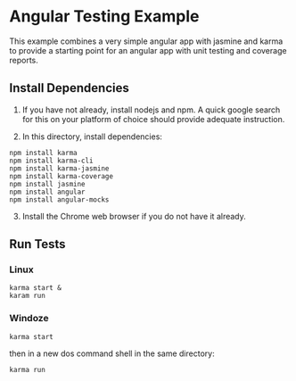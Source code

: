 # Angular Testing Example

This example combines a very simple angular app with jasmine and karma to
provide a starting point for an angular app with unit testing and coverage reports.

## Install Dependencies
1. If you have not already, install nodejs and npm.  A quick google search for this on your platform of choice should provide adequate instruction.

2. In this directory, install dependencies:
```
npm install karma
npm install karma-cli
npm install karma-jasmine
npm install karma-coverage
npm install jasmine
npm install angular
npm install angular-mocks
```

3. Install the Chrome web browser if you do not have it already.

## Run Tests
### Linux
```
karma start &
karam run
```
### Windoze
```
karma start

```
then in a new dos command shell in the same directory:
```
karma run
```
